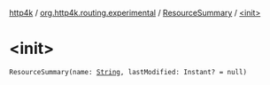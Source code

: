 [http4k](../../index.md) / [org.http4k.routing.experimental](../index.md) / [ResourceSummary](index.md) / [&lt;init&gt;](./-init-.md)

# &lt;init&gt;

`ResourceSummary(name: `[`String`](https://kotlinlang.org/api/latest/jvm/stdlib/kotlin/-string/index.html)`, lastModified: Instant? = null)`